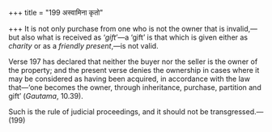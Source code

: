 +++
title = "199 अस्वामिना कृतो"

+++
It is not only purchase from one who is not the owner that is
invalid,—but also what is received as ‘*gift*’—a ‘gift’ is that which is
given either as *charity* or as a *friendly present*,—is not valid.

Verse 197 has declared that neither the buyer nor the seller is the
owner of the property; and the present verse denies the ownership in
cases where it may be considered as having been acquired, in accordance
with the law that—‘one becomes the owner, through inheritance, purchase,
partition and gift’ (*Gautama*, 10.39).

Such is the rule of judicial proceedings, and it should not be
transgressed.—(199)


